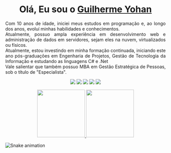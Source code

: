 <div>
  
  <h1 align="center">
    Olá, Eu sou o 
    <a href="https://www.linkedin.com/in/guilherme-yohan-2ab33761/">Guilherme Yohan</a>
  </h1>
  
  <p align="justify">
Com 10 anos de idade, iniciei meus estudos em programação e, ao longo dos anos, evoluí minhas habilidades e conhecimentos. <br>Atualmente, possuo ampla experiência em desenvolvimento web e administração de dados em servidores, sejam eles na nuvem, virtualizados ou físicos. <br>
Atualmente, estou investindo em minha formação continuada, iniciando este ano pós-graduações em Engenharia de Projetos, Gestão de Tecnologia da Informação e estudando as linguagens C# e .Net
<br>
Vale salientar que também possuo MBA em Gestão Estratégica de Pessoas, sob o título de "Especialista". </p> 

<div align="center">
 
<a href="https://guilhermeyohan.com.br/links/" target="_blank"><img src="https://img.shields.io/badge/Portifolio-%20-green" target="_blank"></a> <a href="https://uiverse.io/profile/guilhermeyohan" target="_blank"><img src="https://img.shields.io/badge/Uiverse.IO-%20-blueviolet" target="_blank"></a> <a href="https://www.linkedin.com/in/guilherme-yohan-2ab33761/" target="_blank"><img src="https://img.shields.io/badge/LinkedIn-%20-blue" target="_blank"></a> <a href="https://www.instagram.com/guilhermeyohan/" target="_blank"><img src="https://img.shields.io/badge/Instagram-%20-orange" target="_blank"></a> <a href="mailto:guilherme_yohan@yahoo.com.br"><img src="https://img.shields.io/badge/Email-%20-white" target="_blank"></a>
</div>

<div align="center">    
  
    
</div>

<div align="center">
  <a href="https://github.com/guilhermeyohan">
    <img height="150em" src="https://github-readme-stats.vercel.app/api?username=guilhermeyohan&count_private=true&include_all_commits=true&show_icons=true&theme=github_dark&hide_border=false&show_owner=true"/>
    <img height="150em" src="https://github-readme-stats.vercel.app/api/top-langs/?username=guilhermeyohan&theme=github_dark&show_border=false&&layout=compact"/>
  </a>
</div>





  ![Snake animation](https://github.com/danielbped/danielbped/blob/output/github-contribution-grid-snake.svg)
  
</div>

